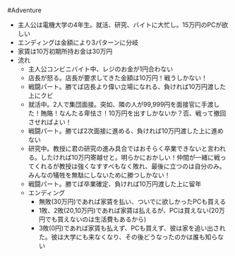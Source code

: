 #Adventure

- 主人公は電機大学の4年生。就活、研究、バイトに大忙し。15万円のPCが欲しい
- エンディングは金額により3パターンに分岐
- 家賃は10万初期所持お金は30万円
- 流れ
  - 主人公コンビニバイト中、レジのお金が1円合わない
  - 店長が怒る。店長が要求してきた金額は10万円！戦うしかない！
  - 戦闘パート。勝てば店長より偉い立場になれる、負ければ10万円渡した上にクビ
  - 就活中。2人で集団面接。突如、隣の人が99,999円を面接官に手渡した！賄賂！なんたる卑怯さ！10万円を出すしかないか？否、戦って撤回させればよい！
  - 戦闘パート。勝てば2次面接に進める、負ければ10万円渡した上に進めない
  - 研究中。教授に君の研究の進み具合ではおそらく卒業できないと言われる。したければ10万円寄越せと。明らかにおかしい！仲間が一緒に戦ってくれるが教授は強くなすすべもなく敗れ、最後に立つのは自分のみ。みんなの犠牲を無駄にしないために勝つしかない！
  - 戦闘パート。勝てば卒業確定、負ければ10万円渡した上に留年
  - エンディング
     - 無敗(30万円)であれば家賃を払い、ついでに欲しかったPCも買える
     - 1敗、2敗(20,10万円)であれば家賃は払えるが、PCは買えない(20万円でも買えないのは生活費もあるから)
     - 3敗(0円)であれば家賃も払えず、PCも買えず、彼は家を追い出された。彼は大学にも来なくなり、その後どうなったのかは誰も知らない
